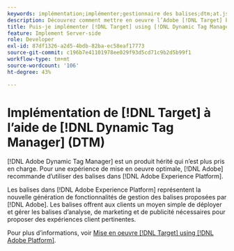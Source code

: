 ```yaml
---
keywords: implémentation;implémenter;gestionnaire des balises;dtm;at.js;gestionnaire dynamique des balises
description: Découvrez comment mettre en oeuvre l’Adobe [!DNL Target] bibliothèque at.js à l’aide de l’ancienne version de Dynamic Tag Management (DTM). Balises dans [!DNL Adobe Experience Platform] est la méthode préférée à implémenter. [!DNL Target].
title: Puis-je implémenter [!DNL Target] using [!DNL Dynamic Tag Manager] (DTM) ?
feature: Implement Server-side
role: Developer
exl-id: 87df1326-a2d5-4bdb-82ba-ec58eaf17773
source-git-commit: c196b7e41101978ee029f93d5cd71c9b2d5b99f1
workflow-type: tm+mt
source-wordcount: '106'
ht-degree: 43%

---
```


# Implémentation de [!DNL Target] à lʼaide de [!DNL Dynamic Tag Manager] (DTM)

[!DNL Adobe Dynamic Tag Manager] est un produit hérité qui n’est plus pris en charge. Pour une expérience de mise en oeuvre optimale, [!DNL Adobe] recommande d’utiliser des balises dans [!DNL Adobe Experience Platform].

Les balises dans [!DNL Adobe Experience Platform] représentent la nouvelle génération de fonctionnalités de gestion des balises proposées par [!DNL Adobe]. Les balises offrent aux clients un moyen simple de déployer et gérer les balises d’analyse, de marketing et de publicité nécessaires pour proposer des expériences client pertinentes.

Pour plus d’informations, voir [Mise en oeuvre [!DNL Target] using [!DNL Adobe Platform]](https://developer.adobe.com/target/implement/client-side/atjs/how-to-deployatjs/implement-target-using-adobe-launch/).

